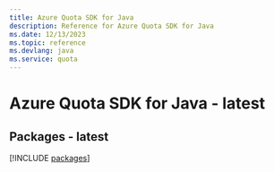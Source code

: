 ```yaml
---
title: Azure Quota SDK for Java
description: Reference for Azure Quota SDK for Java
ms.date: 12/13/2023
ms.topic: reference
ms.devlang: java
ms.service: quota
---
```

# Azure Quota SDK for Java - latest
## Packages - latest
[!INCLUDE [packages](quota-index.md)]